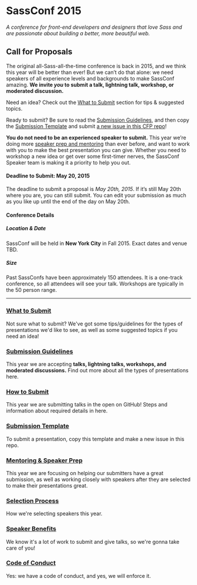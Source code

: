 # SassConf 2015

_A conference for front-end developers and designers that love Sass and are passionate about building a better, more beautiful web._

## Call for Proposals

The original all-Sass-all-the-time conference is back in 2015, and we think this year will be better than ever! But we can’t do that alone: we need speakers of all experience levels and backgrounds to make SassConf amazing. **We invite *you* to submit a talk, lightning talk, workshop, or moderated discussion.**

Need an idea? Check out the [What to Submit](https://github.com/SassConf/2015-speaker-cfp/blob/master/what-to-submit.md) section for tips & suggested topics.

Ready to submit? Be sure to read the [Submission Guidelines](https://github.com/SassConf/2015-speaker-cfp/blob/master/submission-guidelines.md), and then copy the [Submission Template](https://github.com/SassConf/2015-speaker-cfp/blob/master/submission-template.md) and submit [a new issue in this CFP repo](https://github.com/SassConf/2015-speaker-cfp/issues/new)!

**You do not need to be an experienced speaker to submit.** This year we’re doing more [speaker prep and mentoring](https://github.com/SassConf/2015-speaker-cfp/blob/master/mentoring-speaker-prep.md) than ever before, and want to work with you to make the best presentation you can give. Whether you need to workshop a new idea or get over some first-timer nerves, the SassConf Speaker team is making it a priority to help you out. 

#### Deadline to Submit: May 20, 2015

The deadline to submit a proposal is *May 20th, 2015*. If it’s still May 20th where you are, you can still submit. You can edit your submission as much as you like up until the end of the day on May 20th.

#### Conference Details

##### Location & Date
SassConf will be held in **New York City** in Fall 2015. Exact dates and venue TBD.
##### Size
Past SassConfs have been approximately 150 attendees. It is a one-track conference, so all attendees will see your talk. Workshops are typically in the 50 person range.

* * *

### [What to Submit](https://github.com/SassConf/2015-speaker-cfp/blob/master/what-to-submit.md)
Not sure what to submit? We've got some tips/guidelines for the types of presentations we'd like to see, as well as some suggested topics if you need an idea!

### [Submission Guidelines](https://github.com/SassConf/2015-speaker-cfp/blob/master/submission-guidelines.md)
This year we are accepting **talks, lightning talks, workshops, and moderated discussions.** Find out more about all the types of presentations here.

### [How to Submit](https://github.com/SassConf/2015-speaker-cfp/blob/master/how-to-submit.md)
This year we are submitting talks in the open on GitHub! Steps and information about required details in here.

### [Submission Template](https://github.com/SassConf/2015-speaker-cfp/blob/master/submission-template.md)
To submit a presentation, copy this template and make a new issue in this repo.

### [Mentoring & Speaker Prep](https://github.com/SassConf/2015-speaker-cfp/blob/master/mentoring-speaker-prep.md)
This year we are focusing on helping our submitters have a great submission, as well as working closely with speakers after they are selected to make their presentations great.

### [Selection Process](https://github.com/SassConf/2015-speaker-cfp/blob/master/selection-process.md)
How we're selecting speakers this year.

### [Speaker Benefits](https://github.com/SassConf/2015-speaker-cfp/blob/master/speaker-benefits.md)
We know it's a lot of work to submit and give talks, so we're gonna take care of you!

### [Code of Conduct](https://github.com/SassConf/2015-speaker-cfp/blob/master/code-of-conduct.md)
Yes: we have a code of conduct, and yes, we will enforce it. 